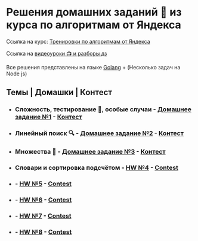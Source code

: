 # Решения домашних заданий 📖 из курса по алгоритмам от Яндекса

Ссылка на курс: [Тренировки по алгоритмам от Яндекса](https://yandex.ru/yaintern/algorithm-training)

Ссылка на [видеоуроки 📺 и разборы дз](https://youtube.com/playlist?list=PL6Wui14DvQPySdPv5NUqV3i8sDbHkCKC5)

Все решения представлены на языке [Golang](https://golang.org/) + (Несколько задач на Node js)

## Темы | Домашки | Контест

- ### Сложность, тестирование 🧪, особые случаи - [Домашнее задание №1](https://github.com/vito2005/yandexAlgorithms/tree/main/1.%20Special%20cases) - [Контест](https://contest.yandex.ru/contest/27393/problems/)
- ### Линейный поиск :mag: - [Домашнее задание №2](https://github.com/vito2005/yandexAlgorithms/tree/main/2.%20Linear%20search) - [Контест](https://contest.yandex.ru/contest/27472/problems/)
- ### Множества 🧺 - [Домашнее задание №3](https://github.com/vito2005/yandexAlgorithms/tree/main/3.%20Sets) - [Контест](https://contest.yandex.ru/contest/27663/problems/)
- ### Словари и сортировка подсчётом - [HW №4](https://github.com/vito2005/yandexAlgorithms/tree/main/4.%20Maps%20and%20Counting%20Sort) - [Contest](https://contest.yandex.ru/contest/27665/problems/)
- ###  - [HW №5](https://github.com/vito2005/yandexAlgorithms/tree/) - [Contest](https://contest.yandex.ru/contest/27794/problems/)
- ###  - [HW №6](https://github.com/vito2005/yandexAlgorithms/tree/) - [Contest](https://contest.yandex.ru/contest/27844/problems/)
- ###  - [HW №7](https://github.com/vito2005/yandexAlgorithms/tree/) - [Contest](https://contest.yandex.ru/contest/27883/problems/)
- ###  - [HW №8](https://github.com/vito2005/yandexAlgorithms/tree/) - [Contest](https://contest.yandex.ru/contest/28069/problems/)
